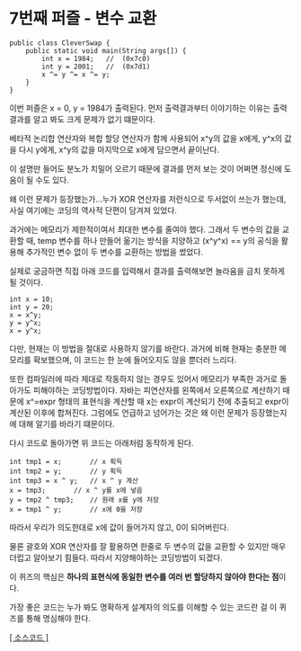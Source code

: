 # 7번째 퍼즐 - 변수 교환

```{.java}
public class CleverSwap {
	public static void main(String args[]) {
		int x = 1984;	//	(0x7c0)
		int y = 2001;	//	(0x7d1)
		x ^= y ^= x ^= y;
	}
}
```
이번 퍼즐은 x = 0, y = 1984가 출력된다. 먼저 출력결과부터 이야기하는 이유는 출력결과를 알고 봐도 크게 문제가 없기 떄문이다.

베타적 논리합 연산자와 복합 할당 연산자가 함께 사용되어 x^y의 값을 x에게, y^x의 값을 다시 y에게, x^y의 값을 마지막으로 x에게 담으면서 끝이난다.

이 설명만 들어도 분노가 치밀어 오르기 때문에 결과를 먼저 보는 것이 어쩌면 정신에 도움이 될 수도 있다. 

왜 이런 문제가 등장했는가...누가 XOR 연산자를 저런식으로 두서없이 쓰는가 했는데, 사실 여기에는 코딩의 역사적 단편이 담겨져 있었다.

과거에는 메모리가 제한적이여서 최대한 변수를 줄여야 했다. 
그래서 두 변수의 값을 교환할 때, temp 변수를 하나 만들어 옮기는 방식을 지양하고 (x^y^x) == y의 공식을 활용해 추가적인 변수 없이 두 변수를 교환하는 방법을 썼었다.

실제로 궁금하면 직접 아래 코드를 입력해서 결과를 출력해보면 놀라움을 금치 못하게 될 것이다.

```{.java}
int x = 10;
int y = 20;
x = x^y;
y = y^x;
x = y^x;
```
다만, 현재는 이 방법을 절대로 사용하지 않기를 바란다. 과거에 비해 현재는 충분한 메모리를 확보했으며, 이 코드는 한 눈에 들어오지도 않을 뿐더러 느리다.

또한 컴파일러에 따라 제대로 작동하지 않는 경우도 있어서 메모리가 부족한 과거로 돌아가도 피해야하는 코딩방법이다. 
자바는 피연산자를 왼쪽에서 오른쪽으로 계산하기 때문에 x^=expr 형태의 표현식을 계산할 때 x는 expr이 계산되기 전에 추출되고 expr이 계산된 이후에 합쳐진다.
그럼에도 언급하고 넘어가는 것은 왜 이런 문제가 등장했는지에 대해 알기를 바라기 떄문이다.

다시 코드로 돌아가면 위 코드는 아래처럼 동작하게 된다.

```{.java}
int tmp1 = x;		// x 획득
int tmp2 = y;		// y 획득
int tmp3 = x ^ y;	// x ^ y 계산
x = tmp3;		// x ^ y를 x에 넣음
y = tmp2 ^ tmp3;	// 원래 x를 y에 저장
x = tmp1 ^ y;		// x에 0을 저장
```

따라서 우리가 의도한대로 x에 값이 들어가지 않고, 0이 되어버린다.

물론 괄호와 XOR 연산자를 잘 활용하면 한줄로 두 변수의 값을 교환할 수 있지만 매우 더럽고 알아보기 힘들다. 따라서 지양해야하는 코딩방법이 되겠다.

이 퀴즈의 핵심은 **하나의 표현식에 동일한 변수를 여러 번 할당하지 않아야 한다는 점**이다. 

가장 좋은 코드는 누가 봐도 명확하게 설계자의 의도를 이해할 수 있는 코드란 걸 이 퀴즈를 통해 명심해야 한다.

[[ 소스코드 ]](https://github.com/bbubbush/java_puzzlers/blob/master/Part1_%ED%91%9C%ED%98%84%EC%8B%9D%ED%8D%BC%EC%A6%90/java/CleverSwap.java)